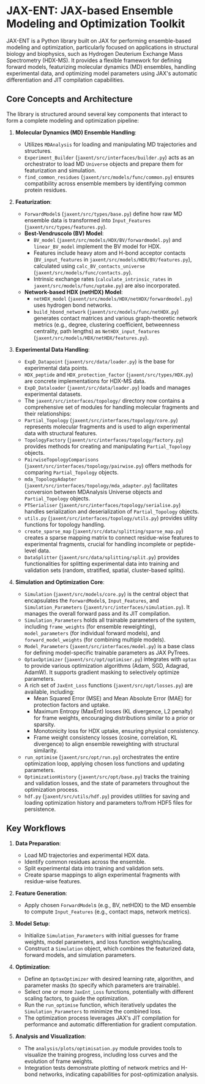 # JAX-ENT: JAX-based Ensemble Modeling and Optimization Toolkit

JAX-ENT is a Python library built on JAX for performing ensemble-based modeling and optimization, particularly focused on applications in structural biology and biophysics, such as Hydrogen Deuterium Exchange Mass Spectrometry (HDX-MS). It provides a flexible framework for defining forward models, featurizing molecular dynamics (MD) ensembles, handling experimental data, and optimizing model parameters using JAX's automatic differentiation and JIT compilation capabilities.

## Core Concepts and Architecture

The library is structured around several key components that interact to form a complete modeling and optimization pipeline:

1.  **Molecular Dynamics (MD) Ensemble Handling**:
    *   Utilizes `MDAnalysis` for loading and manipulating MD trajectories and structures.
    *   `Experiment_Builder` (`jaxent/src/interfaces/builder.py`) acts as an orchestrator to load MD `Universe` objects and prepare them for featurization and simulation.
    *   `find_common_residues` (`jaxent/src/models/func/common.py`) ensures compatibility across ensemble members by identifying common protein residues.

2.  **Featurization**:
    *   `ForwardModel`s (`jaxent/src/types/base.py`) define how raw MD ensemble data is transformed into `Input_Features` (`jaxent/src/types/features.py`).
    *   **Best-Vendruscolo (BV) Model**:
        *   `BV_model` (`jaxent/src/models/HDX/BV/forwardmodel.py`) and `linear_BV_model` implement the BV model for HDX.
        *   Features include heavy atom and H-bond acceptor contacts (`BV_input_features` in `jaxent/src/models/HDX/BV/features.py`), calculated using `calc_BV_contacts_universe` (`jaxent/src/models/func/contacts.py`).
        *   Intrinsic exchange rates (`calculate_intrinsic_rates` in `jaxent/src/models/func/uptake.py`) are also incorporated.
    *   **Network-based HDX (netHDX) Model**:
        *   `netHDX_model` (`jaxent/src/models/HDX/netHDX/forwardmodel.py`) uses hydrogen bond networks.
        *   `build_hbond_network` (`jaxent/src/models/func/netHDX.py`) generates contact matrices and various graph-theoretic network metrics (e.g., degree, clustering coefficient, betweenness centrality, path lengths) as `NetHDX_input_features` (`jaxent/src/models/HDX/netHDX/features.py`).

3.  **Experimental Data Handling**:
    *   `ExpD_Datapoint` (`jaxent/src/data/loader.py`) is the base for experimental data points.
    *   `HDX_peptide` and `HDX_protection_factor` (`jaxent/src/types/HDX.py`) are concrete implementations for HDX-MS data.
    *   `ExpD_Dataloader` (`jaxent/src/data/loader.py`) loads and manages experimental datasets.
    *   The `jaxent/src/interfaces/topology/` directory now contains a comprehensive set of modules for handling molecular fragments and their relationships:
    *   `Partial_Topology` (`jaxent/src/interfaces/topology/core.py`) represents molecular fragments and is used to align experimental data with structural features.
    *   `TopologyFactory` (`jaxent/src/interfaces/topology/factory.py`) provides methods for creating and manipulating `Partial_Topology` objects.
    *   `PairwiseTopologyComparisons` (`jaxent/src/interfaces/topology/pairwise.py`) offers methods for comparing `Partial_Topology` objects.
    *   `mda_TopologyAdapter` (`jaxent/src/interfaces/topology/mda_adapter.py`) facilitates conversion between MDAnalysis Universe objects and `Partial_Topology` objects.
    *   `PTSerialiser` (`jaxent/src/interfaces/topology/serialise.py`) handles serialization and deserialization of `Partial_Topology` objects.
    *   `utils.py` (`jaxent/src/interfaces/topology/utils.py`) provides utility functions for topology handling.
    *   `create_sparse_map` (`jaxent/src/data/splitting/sparse_map.py`) creates a sparse mapping matrix to connect residue-wise features to experimental fragments, crucial for handling incomplete or peptide-level data.
    *   `DataSplitter` (`jaxent/src/data/splitting/split.py`) provides functionalities for splitting experimental data into training and validation sets (random, stratified, spatial, cluster-based splits).

4.  **Simulation and Optimization Core**:
    *   `Simulation` (`jaxent/src/models/core.py`) is the central object that encapsulates the `ForwardModel`s, `Input_Features`, and `Simulation_Parameters` (`jaxent/src/interfaces/simulation.py`). It manages the overall forward pass and its JIT compilation.
    *   `Simulation_Parameters` holds all trainable parameters of the system, including `frame_weights` (for ensemble reweighting), `model_parameters` (for individual forward models), and `forward_model_weights` (for combining multiple models).
    *   `Model_Parameters` (`jaxent/src/interfaces/model.py`) is a base class for defining model-specific trainable parameters as JAX PyTrees.
    *   `OptaxOptimizer` (`jaxent/src/opt/optimiser.py`) integrates with `optax` to provide various optimization algorithms (Adam, SGD, Adagrad, AdamW). It supports gradient masking to selectively optimize parameters.
    *   A rich set of `JaxEnt_Loss` functions (`jaxent/src/opt/losses.py`) are available, including:
        *   Mean Squared Error (MSE) and Mean Absolute Error (MAE) for protection factors and uptake.
        *   Maximum Entropy (MaxEnt) losses (KL divergence, L2 penalty) for frame weights, encouraging distributions similar to a prior or sparsity.
        *   Monotonicity loss for HDX uptake, ensuring physical consistency.
        *   Frame weight consistency losses (cosine, correlation, KL divergence) to align ensemble reweighting with structural similarity.
    *   `run_optimise` (`jaxent/src/opt/run.py`) orchestrates the entire optimization loop, applying chosen loss functions and updating parameters.
    *   `OptimizationHistory` (`jaxent/src/opt/base.py`) tracks the training and validation losses, and the state of parameters throughout the optimization process.
    *   `hdf.py` (`jaxent/src/utils/hdf.py`) provides utilities for saving and loading optimization history and parameters to/from HDF5 files for persistence.

## Key Workflows

1.  **Data Preparation**:
    *   Load MD trajectories and experimental HDX data.
    *   Identify common residues across the ensemble.
    *   Split experimental data into training and validation sets.
    *   Create sparse mappings to align experimental fragments with residue-wise features.

2.  **Feature Generation**:
    *   Apply chosen `ForwardModel`s (e.g., BV, netHDX) to the MD ensemble to compute `Input_Features` (e.g., contact maps, network metrics).

3.  **Model Setup**:
    *   Initialize `Simulation_Parameters` with initial guesses for frame weights, model parameters, and loss function weights/scaling.
    *   Construct a `Simulation` object, which combines the featurized data, forward models, and simulation parameters.

4.  **Optimization**:
    *   Define an `OptaxOptimizer` with desired learning rate, algorithm, and parameter masks (to specify which parameters are trainable).
    *   Select one or more `JaxEnt_Loss` functions, potentially with different scaling factors, to guide the optimization.
    *   Run the `run_optimise` function, which iteratively updates the `Simulation_Parameters` to minimize the combined loss.
    *   The optimization process leverages JAX's JIT compilation for performance and automatic differentiation for gradient computation.

5.  **Analysis and Visualization**:
    *   The `analysis/plots/optimisation.py` module provides tools to visualize the training progress, including loss curves and the evolution of frame weights.
    *   Integration tests demonstrate plotting of network metrics and H-bond networks, indicating capabilities for post-optimization analysis.
